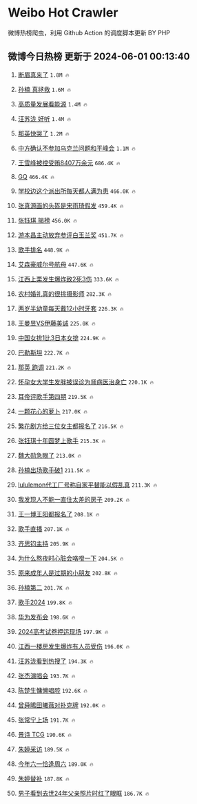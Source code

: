 # Weibo Hot Crawler 



微博热榜爬虫，利用 Github Action 的调度脚本更新 BY PHP 


## 微博今日热榜 更新于 2024-06-01 00:13:40 
1. [断眉真来了](https://s.weibo.com/weibo?q=%23%E6%96%AD%E7%9C%89%E7%9C%9F%E6%9D%A5%E4%BA%86%23&t=31&band_rank=1&Refer=top) `1.8M 🔥` 

1. [孙楠 真拯救](https://s.weibo.com/weibo?q=%E5%AD%99%E6%A5%A0%20%E7%9C%9F%E6%8B%AF%E6%95%91&t=31&band_rank=2&Refer=top) `1.6M 🔥` 

1. [高质量发展看能源](https://s.weibo.com/weibo?q=%23%E9%AB%98%E8%B4%A8%E9%87%8F%E5%8F%91%E5%B1%95%E7%9C%8B%E8%83%BD%E6%BA%90%23&t=31&band_rank=3&Refer=top) `1.4M 🔥` 

1. [汪苏泷 好听](https://s.weibo.com/weibo?q=%E6%B1%AA%E8%8B%8F%E6%B3%B7%20%E5%A5%BD%E5%90%AC&t=31&band_rank=4&Refer=top) `1.4M 🔥` 

1. [那英快哭了](https://s.weibo.com/weibo?q=%E9%82%A3%E8%8B%B1%E5%BF%AB%E5%93%AD%E4%BA%86&t=31&band_rank=5&Refer=top) `1.2M 🔥` 

1. [中方确认不参加乌克兰问题和平峰会](https://s.weibo.com/weibo?q=%23%E4%B8%AD%E6%96%B9%E7%A1%AE%E8%AE%A4%E4%B8%8D%E5%8F%82%E5%8A%A0%E4%B9%8C%E5%85%8B%E5%85%B0%E9%97%AE%E9%A2%98%E5%92%8C%E5%B9%B3%E5%B3%B0%E4%BC%9A%23&t=31&band_rank=6&Refer=top) `1.1M 🔥` 

1. [王雪峰被控受贿8407万余元](https://s.weibo.com/weibo?q=%23%E7%8E%8B%E9%9B%AA%E5%B3%B0%E8%A2%AB%E6%8E%A7%E5%8F%97%E8%B4%BF8407%E4%B8%87%E4%BD%99%E5%85%83%23&t=31&band_rank=7&Refer=top) `686.4K 🔥` 

1. [GQ](https://s.weibo.com/weibo?q=GQ&t=31&band_rank=8&Refer=top) `466.4K 🔥` 

1. [学校边这个派出所每天都人满为患](https://s.weibo.com/weibo?q=%23%E5%AD%A6%E6%A0%A1%E8%BE%B9%E8%BF%99%E4%B8%AA%E6%B4%BE%E5%87%BA%E6%89%80%E6%AF%8F%E5%A4%A9%E9%83%BD%E4%BA%BA%E6%BB%A1%E4%B8%BA%E6%82%A3%23&t=31&band_rank=9&Refer=top) `466.0K 🔥` 

1. [张真源画的头盔是宋雨琦假发](https://s.weibo.com/weibo?q=%23%E5%BC%A0%E7%9C%9F%E6%BA%90%E7%94%BB%E7%9A%84%E5%A4%B4%E7%9B%94%E6%98%AF%E5%AE%8B%E9%9B%A8%E7%90%A6%E5%81%87%E5%8F%91%23&t=31&band_rank=10&Refer=top) `459.4K 🔥` 

1. [张钰琪 揭榜](https://s.weibo.com/weibo?q=%E5%BC%A0%E9%92%B0%E7%90%AA%20%E6%8F%AD%E6%A6%9C&t=31&band_rank=11&Refer=top) `456.0K 🔥` 

1. [游本昌主动放弃参评白玉兰奖](https://s.weibo.com/weibo?q=%23%E6%B8%B8%E6%9C%AC%E6%98%8C%E4%B8%BB%E5%8A%A8%E6%94%BE%E5%BC%83%E5%8F%82%E8%AF%84%E7%99%BD%E7%8E%89%E5%85%B0%E5%A5%96%23&t=31&band_rank=12&Refer=top) `451.7K 🔥` 

1. [歌手排名](https://s.weibo.com/weibo?q=%E6%AD%8C%E6%89%8B%E6%8E%92%E5%90%8D&t=31&band_rank=13&Refer=top) `448.9K 🔥` 

1. [艾森豪威尔号航母](https://s.weibo.com/weibo?q=%E8%89%BE%E6%A3%AE%E8%B1%AA%E5%A8%81%E5%B0%94%E5%8F%B7%E8%88%AA%E6%AF%8D&t=31&band_rank=14&Refer=top) `447.6K 🔥` 

1. [江西上栗发生爆炸致2死3伤](https://s.weibo.com/weibo?q=%23%E6%B1%9F%E8%A5%BF%E4%B8%8A%E6%A0%97%E5%8F%91%E7%94%9F%E7%88%86%E7%82%B8%E8%87%B42%E6%AD%BB3%E4%BC%A4%23&t=31&band_rank=15&Refer=top) `333.6K 🔥` 

1. [农村婚礼真的很挑摄影师](https://s.weibo.com/weibo?q=%23%E5%86%9C%E6%9D%91%E5%A9%9A%E7%A4%BC%E7%9C%9F%E7%9A%84%E5%BE%88%E6%8C%91%E6%91%84%E5%BD%B1%E5%B8%88%23&t=31&band_rank=16&Refer=top) `282.3K 🔥` 

1. [两岁半幼童每天戴12小时牙套](https://s.weibo.com/weibo?q=%23%E4%B8%A4%E5%B2%81%E5%8D%8A%E5%B9%BC%E7%AB%A5%E6%AF%8F%E5%A4%A9%E6%88%B412%E5%B0%8F%E6%97%B6%E7%89%99%E5%A5%97%23&t=31&band_rank=17&Refer=top) `226.3K 🔥` 

1. [王曼昱VS伊藤美诚](https://s.weibo.com/weibo?q=%23%E7%8E%8B%E6%9B%BC%E6%98%B1VS%E4%BC%8A%E8%97%A4%E7%BE%8E%E8%AF%9A%23&t=31&band_rank=18&Refer=top) `225.0K 🔥` 

1. [中国女排1比3日本女排](https://s.weibo.com/weibo?q=%23%E4%B8%AD%E5%9B%BD%E5%A5%B3%E6%8E%921%E6%AF%943%E6%97%A5%E6%9C%AC%E5%A5%B3%E6%8E%92%23&t=31&band_rank=19&Refer=top) `224.9K 🔥` 

1. [巴勒斯坦](https://s.weibo.com/weibo?q=%E5%B7%B4%E5%8B%92%E6%96%AF%E5%9D%A6&t=31&band_rank=20&Refer=top) `222.7K 🔥` 

1. [那英 跑调](https://s.weibo.com/weibo?q=%E9%82%A3%E8%8B%B1%20%E8%B7%91%E8%B0%83&t=31&band_rank=21&Refer=top) `221.2K 🔥` 

1. [怀孕女大学生发胖被误诊为肾病医治身亡](https://s.weibo.com/weibo?q=%23%E6%80%80%E5%AD%95%E5%A5%B3%E5%A4%A7%E5%AD%A6%E7%94%9F%E5%8F%91%E8%83%96%E8%A2%AB%E8%AF%AF%E8%AF%8A%E4%B8%BA%E8%82%BE%E7%97%85%E5%8C%BB%E6%B2%BB%E8%BA%AB%E4%BA%A1%23&t=31&band_rank=22&Refer=top) `220.1K 🔥` 

1. [耳帝评歌手第四期](https://s.weibo.com/weibo?q=%23%E8%80%B3%E5%B8%9D%E8%AF%84%E6%AD%8C%E6%89%8B%E7%AC%AC%E5%9B%9B%E6%9C%9F%23&t=31&band_rank=23&Refer=top) `219.5K 🔥` 

1. [一颗花心的萝卜](https://s.weibo.com/weibo?q=%23%E4%B8%80%E9%A2%97%E8%8A%B1%E5%BF%83%E7%9A%84%E8%90%9D%E5%8D%9C%23&t=31&band_rank=24&Refer=top) `217.0K 🔥` 

1. [繁花剧方给三位女主都报名了](https://s.weibo.com/weibo?q=%23%E7%B9%81%E8%8A%B1%E5%89%A7%E6%96%B9%E7%BB%99%E4%B8%89%E4%BD%8D%E5%A5%B3%E4%B8%BB%E9%83%BD%E6%8A%A5%E5%90%8D%E4%BA%86%23&t=31&band_rank=25&Refer=top) `216.5K 🔥` 

1. [张钰琪十年圆梦上歌手](https://s.weibo.com/weibo?q=%23%E5%BC%A0%E9%92%B0%E7%90%AA%E5%8D%81%E5%B9%B4%E5%9C%86%E6%A2%A6%E4%B8%8A%E6%AD%8C%E6%89%8B%23&t=31&band_rank=26&Refer=top) `215.3K 🔥` 

1. [魏大勋急眼了](https://s.weibo.com/weibo?q=%23%E9%AD%8F%E5%A4%A7%E5%8B%8B%E6%80%A5%E7%9C%BC%E4%BA%86%23&t=31&band_rank=27&Refer=top) `213.0K 🔥` 

1. [孙楠出场歌手破1](https://s.weibo.com/weibo?q=%23%E5%AD%99%E6%A5%A0%E5%87%BA%E5%9C%BA%E6%AD%8C%E6%89%8B%E7%A0%B41%23&t=31&band_rank=28&Refer=top) `211.5K 🔥` 

1. [lululemon代工厂号称自家平替能以假乱真](https://s.weibo.com/weibo?q=%23lululemon%E4%BB%A3%E5%B7%A5%E5%8E%82%E5%8F%B7%E7%A7%B0%E8%87%AA%E5%AE%B6%E5%B9%B3%E6%9B%BF%E8%83%BD%E4%BB%A5%E5%81%87%E4%B9%B1%E7%9C%9F%23&t=31&band_rank=29&Refer=top) `211.3K 🔥` 

1. [我发现人不能一直住太差的房子](https://s.weibo.com/weibo?q=%23%E6%88%91%E5%8F%91%E7%8E%B0%E4%BA%BA%E4%B8%8D%E8%83%BD%E4%B8%80%E7%9B%B4%E4%BD%8F%E5%A4%AA%E5%B7%AE%E7%9A%84%E6%88%BF%E5%AD%90%23&t=31&band_rank=30&Refer=top) `209.2K 🔥` 

1. [王一博王阳都报名了](https://s.weibo.com/weibo?q=%23%E7%8E%8B%E4%B8%80%E5%8D%9A%E7%8E%8B%E9%98%B3%E9%83%BD%E6%8A%A5%E5%90%8D%E4%BA%86%23&t=31&band_rank=31&Refer=top) `208.1K 🔥` 

1. [歌手直播](https://s.weibo.com/weibo?q=%E6%AD%8C%E6%89%8B%E7%9B%B4%E6%92%AD&t=31&band_rank=32&Refer=top) `207.1K 🔥` 

1. [齐思钧主持](https://s.weibo.com/weibo?q=%E9%BD%90%E6%80%9D%E9%92%A7%E4%B8%BB%E6%8C%81&t=31&band_rank=33&Refer=top) `205.9K 🔥` 

1. [为什么熬夜时心脏会咯噔一下](https://s.weibo.com/weibo?q=%23%E4%B8%BA%E4%BB%80%E4%B9%88%E7%86%AC%E5%A4%9C%E6%97%B6%E5%BF%83%E8%84%8F%E4%BC%9A%E5%92%AF%E5%99%94%E4%B8%80%E4%B8%8B%23&t=31&band_rank=34&Refer=top) `204.5K 🔥` 

1. [原来成年人是过期的小朋友](https://s.weibo.com/weibo?q=%23%E5%8E%9F%E6%9D%A5%E6%88%90%E5%B9%B4%E4%BA%BA%E6%98%AF%E8%BF%87%E6%9C%9F%E7%9A%84%E5%B0%8F%E6%9C%8B%E5%8F%8B%23&t=31&band_rank=35&Refer=top) `202.8K 🔥` 

1. [孙楠第二](https://s.weibo.com/weibo?q=%23%E5%AD%99%E6%A5%A0%E7%AC%AC%E4%BA%8C%23&t=31&band_rank=36&Refer=top) `201.7K 🔥` 

1. [歌手2024](https://s.weibo.com/weibo?q=%E6%AD%8C%E6%89%8B2024&t=31&band_rank=37&Refer=top) `199.8K 🔥` 

1. [华为发布会](https://s.weibo.com/weibo?q=%23%E5%8D%8E%E4%B8%BA%E5%8F%91%E5%B8%83%E4%BC%9A%23&t=31&band_rank=38&Refer=top) `198.6K 🔥` 

1. [2024高考试卷押运现场](https://s.weibo.com/weibo?q=%232024%E9%AB%98%E8%80%83%E8%AF%95%E5%8D%B7%E6%8A%BC%E8%BF%90%E7%8E%B0%E5%9C%BA%23&t=31&band_rank=39&Refer=top) `197.9K 🔥` 

1. [江西一楼房发生爆炸有人员受伤](https://s.weibo.com/weibo?q=%23%E6%B1%9F%E8%A5%BF%E4%B8%80%E6%A5%BC%E6%88%BF%E5%8F%91%E7%94%9F%E7%88%86%E7%82%B8%E6%9C%89%E4%BA%BA%E5%91%98%E5%8F%97%E4%BC%A4%23&t=31&band_rank=40&Refer=top) `196.0K 🔥` 

1. [汪苏泷看到热搜了](https://s.weibo.com/weibo?q=%E6%B1%AA%E8%8B%8F%E6%B3%B7%E7%9C%8B%E5%88%B0%E7%83%AD%E6%90%9C%E4%BA%86&t=31&band_rank=41&Refer=top) `194.3K 🔥` 

1. [张杰演唱会](https://s.weibo.com/weibo?q=%E5%BC%A0%E6%9D%B0%E6%BC%94%E5%94%B1%E4%BC%9A&t=31&band_rank=42&Refer=top) `193.7K 🔥` 

1. [陈楚生慵懒唱腔](https://s.weibo.com/weibo?q=%23%E9%99%88%E6%A5%9A%E7%94%9F%E6%85%B5%E6%87%92%E5%94%B1%E8%85%94%23&t=31&band_rank=43&Refer=top) `192.6K 🔥` 

1. [曾舜晞田曦薇对扑克牌](https://s.weibo.com/weibo?q=%23%E6%9B%BE%E8%88%9C%E6%99%9E%E7%94%B0%E6%9B%A6%E8%96%87%E5%AF%B9%E6%89%91%E5%85%8B%E7%89%8C%23&t=31&band_rank=44&Refer=top) `192.0K 🔥` 

1. [张常宁上场](https://s.weibo.com/weibo?q=%E5%BC%A0%E5%B8%B8%E5%AE%81%E4%B8%8A%E5%9C%BA&t=31&band_rank=45&Refer=top) `191.7K 🔥` 

1. [景诗 TCG](https://s.weibo.com/weibo?q=%E6%99%AF%E8%AF%97%20TCG&t=31&band_rank=46&Refer=top) `190.6K 🔥` 

1. [朱婷采访](https://s.weibo.com/weibo?q=%E6%9C%B1%E5%A9%B7%E9%87%87%E8%AE%BF&t=31&band_rank=47&Refer=top) `189.5K 🔥` 

1. [今年六一恰逢周六](https://s.weibo.com/weibo?q=%23%E4%BB%8A%E5%B9%B4%E5%85%AD%E4%B8%80%E6%81%B0%E9%80%A2%E5%91%A8%E5%85%AD%23&t=31&band_rank=48&Refer=top) `189.0K 🔥` 

1. [朱婷替补](https://s.weibo.com/weibo?q=%E6%9C%B1%E5%A9%B7%E6%9B%BF%E8%A1%A5&t=31&band_rank=49&Refer=top) `187.8K 🔥` 

1. [男子看到去世24年父亲照片时红了眼眶](https://s.weibo.com/weibo?q=%23%E7%94%B7%E5%AD%90%E7%9C%8B%E5%88%B0%E5%8E%BB%E4%B8%9624%E5%B9%B4%E7%88%B6%E4%BA%B2%E7%85%A7%E7%89%87%E6%97%B6%E7%BA%A2%E4%BA%86%E7%9C%BC%E7%9C%B6%23&t=31&band_rank=50&Refer=top) `186.7K 🔥` 

